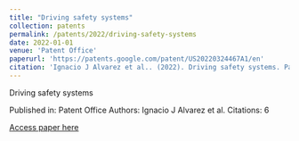 ```yaml
---
title: "Driving safety systems"
collection: patents
permalink: /patents/2022/driving-safety-systems
date: 2022-01-01
venue: 'Patent Office'
paperurl: 'https://patents.google.com/patent/US20220324467A1/en'
citation: 'Ignacio J Alvarez et al.. (2022). Driving safety systems. Patent Office.'
---
```


Driving safety systems

Published in: Patent Office
Authors: Ignacio J Alvarez et al.
Citations: 6

[Access paper here](https://patents.google.com/patent/US20220324467A1/en)
